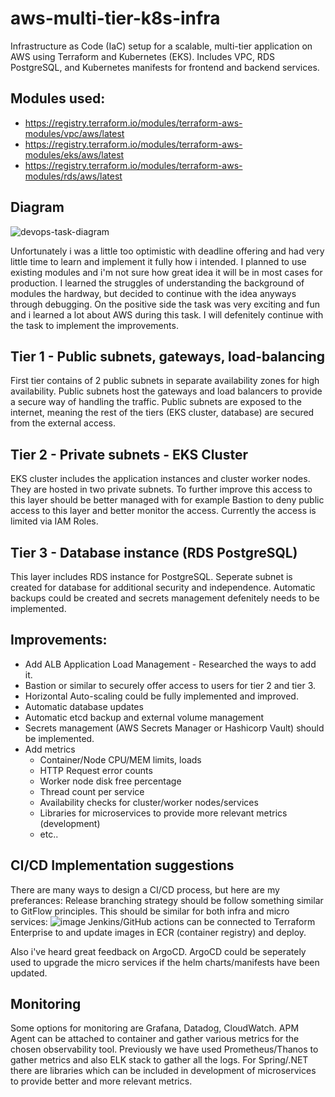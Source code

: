 # aws-multi-tier-k8s-infra
Infrastructure as Code (IaC) setup for a scalable, multi-tier application on AWS using Terraform and Kubernetes (EKS). Includes VPC, RDS PostgreSQL, and Kubernetes manifests for frontend and backend services.

## Modules used:
* https://registry.terraform.io/modules/terraform-aws-modules/vpc/aws/latest
* https://registry.terraform.io/modules/terraform-aws-modules/eks/aws/latest
* https://registry.terraform.io/modules/terraform-aws-modules/rds/aws/latest

## Diagram
![devops-task-diagram](https://github.com/user-attachments/assets/da45dfcc-c281-4824-8e9f-3425d9943a02)

Unfortunately i was a little too optimistic with deadline offering and had very little time to learn and implement it fully how i intended.
I planned to use existing modules and i'm not sure how great idea it will be in most cases for production.
I learned the struggles of understanding the background of modules the hardway, but decided to continue with the idea anyways through debugging.
On the positive side the task was very exciting and fun and i learned a lot about AWS during this task. I will defenitely continue with the task to implement the improvements.

## Tier 1 - Public subnets, gateways, load-balancing
First tier contains of 2 public subnets in separate availability zones for high availability.
Public subnets host the gateways and load balancers to provide a secure way of handling the traffic.
Public subnets are exposed to the internet, meaning the rest of the tiers (EKS cluster, database) are secured from the external access.

## Tier 2 - Private subnets - EKS Cluster
EKS cluster includes the application instances and cluster worker nodes. They are hosted in two private subnets.
To further improve this access to this layer should be better managed with for example Bastion to deny public access to this layer and better monitor the access.
Currently the access is limited via IAM Roles.

## Tier 3 - Database instance (RDS PostgreSQL)
This layer includes RDS instance for PostgreSQL. Seperate subnet is created for database for additional security and independence.
Automatic backups could be created and secrets management defenitely needs to be implemented.

## Improvements:
* Add ALB Application Load Management - Researched the ways to add it.
* Bastion or similar to securely offer access to users for tier 2 and tier 3.
* Horizontal Auto-scaling could be fully implemented and improved.
* Automatic database updates
* Automatic etcd backup and external volume management
* Secrets management (AWS Secrets Manager or Hashicorp Vault) should be implemented.
* Add metrics
  * Container/Node CPU/MEM limits, loads
  * HTTP Request error counts
  * Worker node disk free percentage
  * Thread count per service
  * Availability checks for cluster/worker nodes/services
  * Libraries for microservices to provide more relevant metrics (development)
  * etc..

## CI/CD Implementation suggestions
There are many ways to design a CI/CD process, but here are my preferances:
Release branching strategy should be follow something similar to GitFlow principles. This should be similar for both infra and micro services:
![image](https://github.com/user-attachments/assets/c2aec0b5-34ab-4acd-aad9-a4f3a895ce79)
Jenkins/GitHub actions can be connected to Terraform Enterprise to and update images in ECR (container registry) and deploy.

Also i've heard great feedback on ArgoCD. ArgoCD could be seperately used to upgrade the micro services if the helm charts/manifests have been updated.

## Monitoring
Some options for monitoring are Grafana, Datadog, CloudWatch.
APM Agent can be attached to container and gather various metrics for the chosen observability tool.
Previously we have used Prometheus/Thanos to gather metrics and also ELK stack to gather all the logs.
For Spring/.NET there are libraries which can be included in development of microservices to provide better and more relevant metrics.
